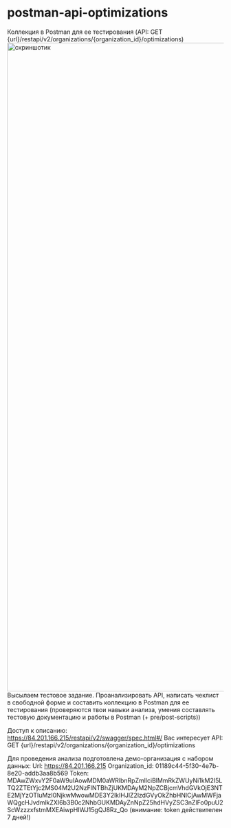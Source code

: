 # postman-api-optimizations
Коллекция в Postman для ее тестирования (API: GET {url}/restapi/v2/organizations/{organization_id}/optimizations)
<img width="2066" height="1504" alt="скриншотик" src="https://github.com/user-attachments/assets/40bb8f3a-f6f6-4efa-a74f-bbde0357b69e" />
Высылаем тестовое задание.
Проанализировать API, написать чеклист в свободной форме и составить коллекцию в Postman для ее тестирования (проверяются твои навыки анализа, умения составлять тестовую документацию и работы в Postman (+ pre/post-scripts))

Доступ к описанию: https://84.201.166.215/restapi/v2/swagger/spec.html#/
Вас интересует API: GET {url}/restapi/v2/organizations/{organization_id}/optimizations

Для проведения анализа подготовлена демо-организация с набором данных:
Url: https://84.201.166.215
Organization_id: 01189c44-5f30-4e7b-8e20-addb3aa8b569
Token: MDAwZWxvY2F0aW9uIAowMDM0aWRlbnRpZmllciBlMmRkZWUyNi1kM2I5LTQ2ZTEtYjc2MS04M2U2NzFlNTBhZjUKMDAyM2NpZCBjcmVhdGVkOjE3NTE2MjYzOTIuMzI0NjkwMwowMDE3Y2lkIHJlZ2lzdGVyOkZhbHNlCjAwMWFjaWQgcHJvdmlkZXI6b3B0c2NhbGUKMDAyZnNpZ25hdHVyZSC3nZlFo0puU2ScWzzzxfstmMXEAiwpHIWJ15gQJ8Rz_Qo (внимание: token действителен 7 дней!)
